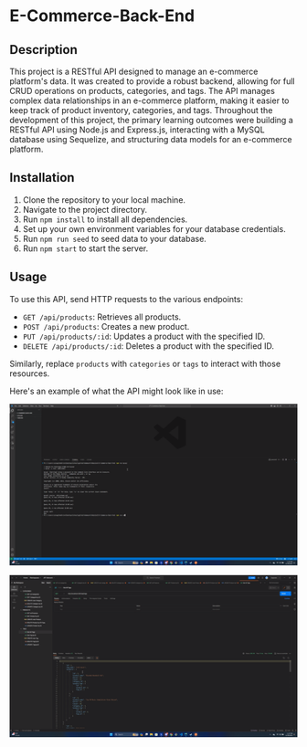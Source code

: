 # E-Commerce-Back-End

## Description

This project is a RESTful API designed to manage an e-commerce platform's data. It was created to provide a robust backend, allowing for full CRUD operations on products, categories, and tags. The API manages complex data relationships in an e-commerce platform, making it easier to keep track of product inventory, categories, and tags. Throughout the development of this project, the primary learning outcomes were building a RESTful API using Node.js and Express.js, interacting with a MySQL database using Sequelize, and structuring data models for an e-commerce platform.

## Installation

1. Clone the repository to your local machine.
2. Navigate to the project directory.
3. Run `npm install` to install all dependencies.
4. Set up your own environment variables for your database credentials.
5. Run `npm run seed` to seed data to your database.
6. Run `npm start` to start the server.

## Usage

To use this API, send HTTP requests to the various endpoints:

- `GET /api/products`: Retrieves all products.
- `POST /api/products`: Creates a new product.
- `PUT /api/products/:id`: Updates a product with the specified ID.
- `DELETE /api/products/:id`: Deletes a product with the specified ID.

Similarly, replace `products` with `categories` or `tags` to interact with those resources.

Here's an example of what the API might look like in use:

![MySQL Screenshot](assets/images/mysql.png)

![Requests Screenshot](assets/images/requests.png)